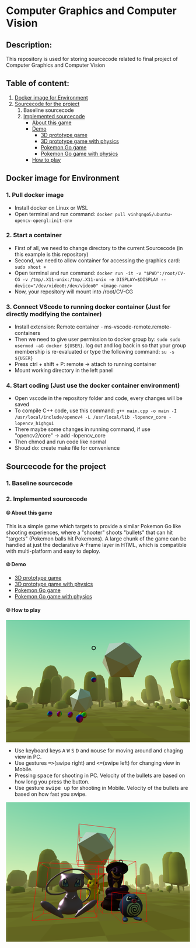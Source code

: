 <h1>Computer Graphics and Computer Vision</h1>
<h2>Description:</h2>
<div>This repository is used for storing sourcecode related to final project of Computer Graphics and Computer Vision</div>
<h2>Table of content:</h2>
    <ol>
        <li><a href="#heading1">Docker image for Environment</a></li>
        <li>
            <a href="#heading2">Sourcecode for the project</a>
            <ol>
                <li>Baseline sourcecode</li>
                <li><a href="#imple-src">Implemented sourcecode</a>
                    <ul>
                        <li><a href="#abt-this">About this game</a></li>
                        <li><a href="#demo-game">Demo</a>
                            <ul>
                                <li><a href="WebSrc/index.html">3D prototype game</a></li>
                                <li><a href="WebSrc/index-physics.html">3D prototype game with physics</a></li>
                                <li><a href="WebSrc/AR.html">Pokemon Go game</a></li>
                                <li><a href="WebSrc/AR-physics.html">Pokemon Go game with physics</a></li>
                            </ul>
                        </li>
                        <li><a href="#how-to-play">How to play</a></li>
                    </ul>
                </li>
            </ol>
        </li>
    </ol>

<h2 id="heading1">Docker image for Environment</h2>
<h3>1. Pull docker image</h3>
    <ul>
        <li>Install docker on Linux or WSL</li>
        <li>Open terminal and run command: <code>docker pull vinhqngo5/ubuntu-opencv-opengl:init-env</code></li>
    </ul>

<h3>2. Start a container</h3>
    <ul>
        <li>First of all, we need to change directory to the current Sourcecode (in this example is this repository)</li>
        <li>Second, we need to allow container for accessing the graphics card: 
            <code>sudo xhost +</code>
        </li>
        <li>Open terminal and run command: <code>docker run -it -v "$PWD":/root/CV-CG -v /tmp/.X11-unix:/tmp/.X11-unix -e DISPLAY=$DISPLAY --device="/dev/video0:/dev/video0" &#60image-name&#62;</code></li>
        <li>Now, your repository will mount into /root/CV-CG</li>
    </ul>

<h3>3. Connect VScode to running docker container (Just for directly modifying the container)</h3>
    <ul>
        <li>Install extension: Remote container - ms-vscode-remote.remote-containers</li>
        <li>Then we need to give user permission to docker group by: <code>sudo sudo usermod -aG docker ${USER}</code>. log out and log back in so that your group membership is re-evaluated or type the following command: <code>su -s ${USER}</code></li>
        <li>Press ctrl + shift + P: remote -> attach to running container</li>
        <li>Mount working directory in the left panel</li>
    </ul>

<h3>4. Start coding (Just use the docker container environment)</h3>
    <ul>
        <li>Open vscode in the repository folder and code, every changes will be saved</li>
        <li>To compile C++ code, use this command: <code>g++ main.cpp -o main -I /usr/local/include/opencv4 -L /usr/local/lib -lopencv_core -lopencv_highgui</code></li>
        <li>There maybe some changes in running command, if use "opencv2/core" -> add -lopencv_core </li>
        <li>Then chmod and run code like normal</li>
        <li>Shoud do: create make file for convenience</li>
    </ul>

<h2 id="heading2">Sourcecode for the project</h2>
<h3>1. Baseline sourcecode</h3>
<h3 id="imple-src">2. Implemented sourcecode</h3>
<h4 id="abt-this">⦾ About this game</h4>
This is a simple game which targets to provide a similar Pokemon Go like shooting experiences, where a "shooter" shoots "bullets" that can hit "targets" (Pokemon balls hit Pokemons).  A large chunk of the game can be handled at just the declarative A-Frame layer in HTML, which is compatible with multi-platform and easy to deploy.
<h4 id="demo-game">⦾ Demo</h4>
<ul>
    <li><a href="WebSrc/index.html">3D prototype game</a></li>
    <li><a href="WebSrc/index-physics.html">3D prototype game with physics</a></li>
    <li><a href="WebSrc/AR.html">Pokemon Go game</a></li>
    <li><a href="WebSrc/AR-physics.html">Pokemon Go game with physics</a></li>
</ul>
<h4 id="how-to-play">⦾ How to play</h4>
<img align="center" src="ReadmeAssets/1.png">
<ul>
    <li>Use keyboard keys <kbd>A</kbd> <kbd>W</kbd> <kbd>S</kbd> <kbd>D</kbd> and <kbd>mouse</kbd> for moving around and chaging view in PC.</li>
    <li>Use gestures <kbd>=></kbd>(swipe right) and <kbd><=</kbd>(swipe left) for changing view in Mobile.</li>
    <li>Pressing <kbd>space</kbd> for shooting in PC. Velocity of the bullets are based on how long you press the button.</li>
    <li>Use gesture <kbd>swipe up</kbd> for shooting in Mobile. Velocity of the bullets are based on how fast you swipe.</li>
</ul>
<img align="center" src="ReadmeAssets/2.png">
